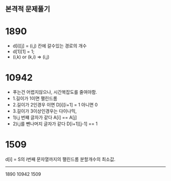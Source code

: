 본격적 문제풀기
---

1890
===
- d[i][j] = (i,j) 칸에 갈수있는 경로의 개수
- d[1][1] = 1;
- (i,k) or (k,i) => (i,j)

10942
===
- 푸는건 어렵지않으나, 시간복잡도를 줄여야함.
- 1.길이가 1이면 팰린드롬
- 2.길이가 2인경우 이면 D[i][i+1] = 1 아니면 0
- 3.길이가 3이상인경우는 다이나믹,
-  1)i,j 번쨰 글자가 같다 A[i] == A[j]
-  2)i,j를 뺀나머지 글자가 같다 D[i+1][j-1] == 1

1509
===
d[i] = S의 i번째 문자열까지의 팰린드롬 분할개수의 최소값.

----
1890
10942
1509